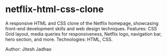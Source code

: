 # netflix-html-css-clone
A responsive HTML and CSS clone of the Netflix homepage, showcasing front-end development skills and web design techniques. Features: CSS Grid layout, media queries for responsiveness, Netflix logo, navigation bar, hero section, and more. Technologies: HTML, CSS. 


Author: Jitesh Jadhao

